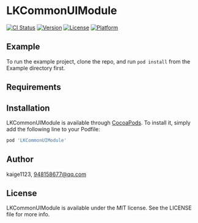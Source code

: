# LKCommonUIModule

[![CI Status](https://img.shields.io/travis/kaige1123/LKCommonUIModule.svg?style=flat)](https://travis-ci.org/kaige1123/LKCommonUIModule)
[![Version](https://img.shields.io/cocoapods/v/LKCommonUIModule.svg?style=flat)](https://cocoapods.org/pods/LKCommonUIModule)
[![License](https://img.shields.io/cocoapods/l/LKCommonUIModule.svg?style=flat)](https://cocoapods.org/pods/LKCommonUIModule)
[![Platform](https://img.shields.io/cocoapods/p/LKCommonUIModule.svg?style=flat)](https://cocoapods.org/pods/LKCommonUIModule)

## Example

To run the example project, clone the repo, and run `pod install` from the Example directory first.

## Requirements

## Installation

LKCommonUIModule is available through [CocoaPods](https://cocoapods.org). To install
it, simply add the following line to your Podfile:

```ruby
pod 'LKCommonUIModule'
```

## Author

kaige1123, 948158677@qq.com

## License

LKCommonUIModule is available under the MIT license. See the LICENSE file for more info.

